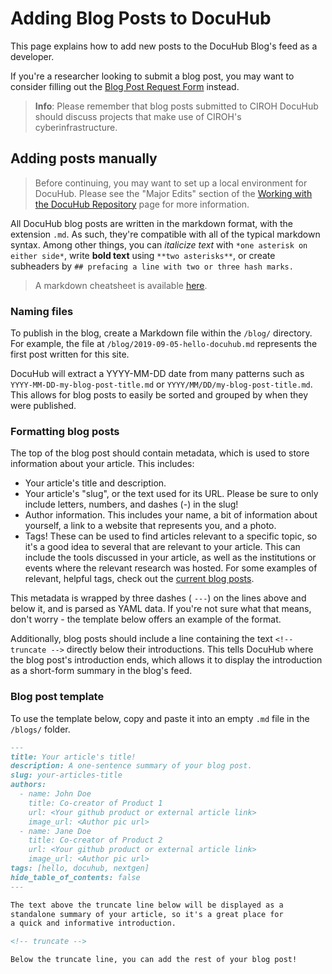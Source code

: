 # Adding Blog Posts to DocuHub

This page explains how to add new posts to the DocuHub Blog's feed as a developer.

If you're a researcher looking to submit a blog post, you may want to consider filling out the [Blog Post Request Form](https://github.com/CIROH-UA/ciroh-ua_website/blob/main/.github/ISSUE_TEMPLATE/docuhub-blog-post.md) instead.

> **Info**: Please remember that blog posts submitted to CIROH DocuHub should discuss projects that make use of CIROH's cyberinfrastructure.

## Adding posts manually

> Before continuing, you may want to set up a local environment for DocuHub. Please see the "Major Edits" section of the [Working with the DocuHub Repository](https://docs.ciroh.org/docs/contribute/repository#major-edits) page for more information.

All DocuHub blog posts are written in the markdown format, with the extension `.md`. As such, they're compatible with all of the typical markdown syntax. Among other things, you can _italicize text_ with `*one asterisk on either side*`, write **bold text** using `**two asterisks**`, or create subheaders by `## prefacing a line with two or three hash marks.`

> A markdown cheatsheet is available [here](https://github.com/adam-p/markdown-here/wiki/Markdown-Cheatsheet).

### Naming files

To publish in the blog, create a Markdown file within the `/blog/` directory.
For example, the file at `/blog/2019-09-05-hello-docuhub.md` represents the first post written for this site.

DocuHub will extract a YYYY-MM-DD date from many patterns such as `YYYY-MM-DD-my-blog-post-title.md` or `YYYY/MM/DD/my-blog-post-title.md`. This allows for blog posts to easily be sorted and grouped by when they were published.

### Formatting blog posts

The top of the blog post should contain metadata, which is used to store information about your article. This includes:

- Your article's title and description.
- Your article's "slug", or the text used for its URL. Please be sure to only include letters, numbers, and dashes (-) in the slug!
- Author information. This includes your name, a bit of information about yourself, a link to a website that represents you, and a photo.
- Tags! These can be used to find articles relevant to a specific topic, so it's a good idea to several that are relevant to your article. This can include the tools discussed in your article, as well as the institutions or events where the relevant research was hosted. For some examples of relevant, helpful tags, check out the [current blog posts](https://docs.ciroh.org/blog/).

This metadata is wrapped by three dashes ( `---`) on the lines above and below it, and is parsed as YAML data. If you're not sure what that means, don't worry - the template below offers an example of the format.

Additionally, blog posts should include a line containing the text `<!-- truncate -->` directly below their introductions. This tells DocuHub where the blog post's introduction ends, which allows it to display the introduction as a short-form summary in the blog's feed.

### Blog post template

To use the template below, copy and paste it into an empty `.md` file in the `/blogs/` folder.

```markdown
---
title: Your article's title!
description: A one-sentence summary of your blog post.
slug: your-articles-title
authors:
  - name: John Doe
    title: Co-creator of Product 1
    url: <Your github product or external article link>
    image_url: <Author pic url>
  - name: Jane Doe
    title: Co-creator of Product 2
    url: <Your github product or external article link>
    image_url: <Author pic url>
tags: [hello, docuhub, nextgen]
hide_table_of_contents: false
---

The text above the truncate line below will be displayed as a
standalone summary of your article, so it's a great place for
a quick and informative introduction.

<!-- truncate -->

Below the truncate line, you can add the rest of your blog post!
```
